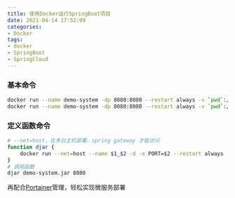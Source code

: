 ```yaml
---
title: 使用Docker运行SpringBoot项目
date: 2021-04-14 17:52:09
categories:
- Docker
tags:
- docker
- SpringBoot
- SpringCloud
---
```

### 基本命令
```bash
docker run --name demo-system -dp 8080:8080 --restart always -v `pwd`:/usr/jars openjdk:8 java -jar /usr/jars/demo-system.jar
docker run --name demo-system -dp 8080:8080 --restart always -v `pwd`:/usr/jars openjdk:8 java -Xmx1g -jar /usr/jars/demo-system.jar # 限制内存占用1G
```
### 定义函数命令
```bash
# --net=host，在多台主机部署，spring gateway 才能访问
function djar {
    docker run --net=host --name $1_$2 -d -e PORT=$2 --restart always -v `pwd`:/usr/jars openjdk:8 java -Xmx500m -jar -Duser.timezone=Asia/Shanghai /usr/jars/$1
}
# 调用函数
djar demo-system.jar 8080
```
再配合[Portainer](https://github.com/portainer/portainer)管理，轻松实现微服务部署
